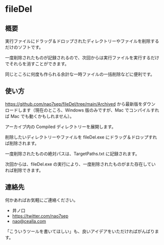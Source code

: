 # fileDel

## 概要

実行ファイルにドラッグ＆ドロップされたディレクトリーやファイルを削除するだけのソフトです。

一度削除されたものが記録されるので、次回からは実行ファイルを実行するだけでそれらを消すことができます。

同じところに何度も作られる余計な一時ファイルの一括削除などに便利です。

## 使い方

https://github.com/nao7sep/fileDel/tree/main/Archived から最新版をダウンロードします（現在のところ、Windows 版のみですが、Mac でコンパイルすれば Mac でも動くかもしれません）。

アーカイブ内の Compiled ディレクトリーを展開します。

削除したいディレクトリーやファイルを fileDel.exe にドラッグ＆ドロップすれば削除されます。

一度削除されたものの絶対パスは、TargetPaths.txt に記録されます。

次回からは、fileDel.exe の実行により、一度削除されたものがまた存在していれば削除できます。

## 連絡先

何かあればお気軽にご連絡ください。

* 井ノ口
* https://twitter.com/nao7sep
* nao@cealla.com

「こういうツールを書いてほしい」も、良いアイデアをいただければがんばります。
